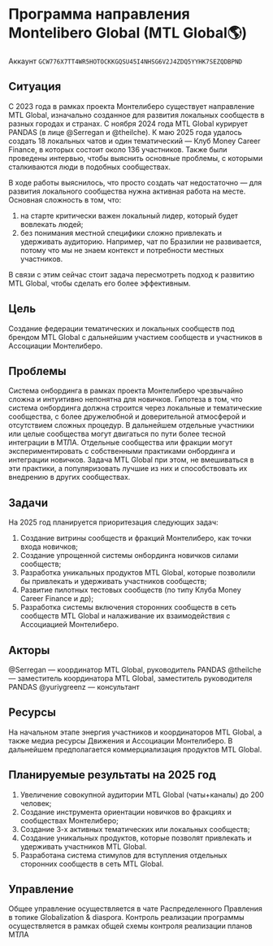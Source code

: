 # Программа направления Montelibero Global (MTL Global🌎)

Аккаунт `GCW776X7TT4WR5HOTOCKKGQSU45I4NHSG6V2J4ZDQ5YYHK7SEZQDBPND`

## Ситуация

С 2023 года в рамках проекта Монтелиберо существует направление MTL Global, изначально созданное для развития локальных сообществ в разных городах и странах. С ноября 2024 года MTL Global курирует PANDAS (в лице @Serregan и @theilche).
К маю 2025 года удалось создать 18 локальных чатов и один тематический — Клуб Money Career Finance, в которых состоит около 136 участников. Также были проведены интервью, чтобы выяснить основные проблемы, с которыми сталкиваются люди в подобных сообществах.

В ходе работы выяснилось, что просто создать чат недостаточно — для развития локального сообщества нужна активная работа на месте. Основная сложность в том, что:
1. на старте критически важен локальный лидер, который будет вовлекать людей;
2. без понимания местной специфики сложно привлекать и удерживать аудиторию. Например, чат по Бразилии не развивается, потому что мы не знаем контекст и потребности местных участников.

В связи с этим сейчас стоит задача пересмотреть подход к развитию MTL Global, чтобы сделать его более эффективным.

## Цель

Создание федерации тематических и локальных сообществ под брендом MTL Global с дальнейшим участием сообществ и участников в Ассоциации Монтелиберо.

## Проблемы

Система онбординга в рамках проекта Монтелиберо чрезвычайно сложна и интуитивно непонятна для новичков. Гипотеза в том, что система онбординга должна строится через локальные и тематические сообщества, с более дружелюбной и доверительной атмосферой и отсутствием сложных процедур. В дальнейшем отдельные участники или целые сообщества могут двигаться по пути более тесной интеграции в МТЛА. Отдельные сообщества или фракции могут экспериментировать с собственными практиками онбординга и интеграции новичков. Задача MTL Global  при этом, не вмешиваться в эти практики, а популяризовать лучшие из них и способствовать их внедрению в других  сообществах.

## Задачи

На 2025 год планируется приоритезация следующих задач:
1. Создание витрины сообществ и фракций Монтелиберо, как точки входа новичков;
2. Создание упрощенной системы онбординга новичков силами сообществ;
3. Разработка уникальных продуктов MTL Global, которые позволили бы привлекать и удерживать участников сообществ;
4. Развитие пилотных тестовых сообществ (по типу Клуба Money Career Finance и др);
5. Разработка системы включения сторонних сообществ в сеть сообществ MTL Global и налаживание их взаимодействия с Ассоциацией Монтелиберо.

## Акторы

@Serregan — координатор MTL Global, руководитель PANDAS
@theilche — заместитель координатора MTL Global, заместитель руководителя PANDAS
@yuriygreenz — консультант

## Ресурсы

На начальном этапе энергия участников и координаторов MTL Global, а также медиа ресурсы Движения и Ассоциации Монтелиберо. В дальнейшем предполагается коммерциализация продуктов MTL Global.

## Планируемые результаты на 2025 год

1. Увеличение совокупной аудитории MTL Global (чаты+каналы) до 200 человек;
2. Создание инструмента ориентации новичков во фракциях и сообществах Монтелиберо;
3. Создание 3-х активных тематических или локальных сообществ;
4. Создание уникальных продуктов, которые позволят привлекать и удерживать участников MTL Global.
5. Разработана система стимулов для вступления отдельных сторонних сообществ в сеть MTL Global.

## Управление

Общее управление осуществляется в чате Распределенного Правления в топике Globalization & diaspora.
Контроль реализации программы осуществляется в рамках общей схемы контроля реализации планов МТЛА